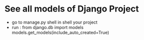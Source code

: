 # See all models of Django Project
  - go to manage.py shell in shell your project
  - run :
    from django.db import models
    models.get_models(include_auto_created=True)
